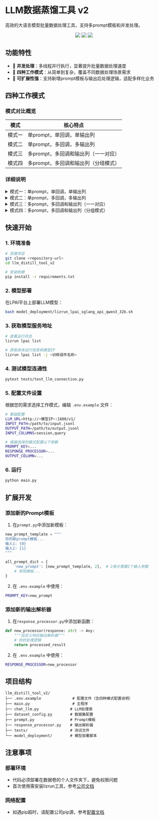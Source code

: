 # LLM数据蒸馏工具 v2

高效的大语言模型批量数据处理工具，支持多prompt模板和并发处理。

<div align="center">
  <p>
    <img src="https://img.shields.io/badge/特性-并发处理-blue">
    <img src="https://img.shields.io/badge/模式-四种工作模式-green">
    <img src="https://img.shields.io/badge/扩展-高可扩展性-orange">
  </p>
</div>

## 功能特性

- 🚀 **并发处理**：多线程并行执行，显著提升批量数据处理速度
- 📝 **四种工作模式**：从简单到复杂，覆盖不同数据处理场景需求
- 🔧 **可扩展性强**：支持新增prompt模板与输出后处理逻辑，适配多样化业务

## 四种工作模式

### 模式对比概览

| 模式 | 核心特点 |
|------|----------|
| 模式一 | 单prompt，单回调，单输出列 |
| 模式二 | 单prompt，多回调，多输出列 |
| 模式三 | 多prompt，多回调和输出列（一一对应） |
| 模式四 | 多prompt，多回调和输出列（分组模式） |

### 详细说明

<details>
<summary>模式一：单prompt，单回调，单输出列</summary>

**适用场景**：基础数据处理，一对一转换  
- 一个prompt模板生成一个响应  
- 使用一个输出解析器进行后处理  
- 输出到一个列  

**优势**：配置简单，处理速度最快  

**配置示例**：
```bash
PROMPT_KEY=prompt1
RESPONSE_PROCESSOR=processor1
OUTPUT_COLUMN=answer
OUTPUT_PROMPT_COLUMN=prompt
```
</details>

<details>
<summary>模式二：单prompt，多回调，多输出列</summary>

**适用场景**：需要对同一响应进行多种格式化处理  
- 一个prompt模板生成一个响应  
- 使用多个输出解析器同时处理同一个响应  
- 输出到多个列（如：原始文本、JSON格式、清理后文本）  

**优势**：节省LLM调用成本，一次生成多种格式  

**配置示例**：
```bash
PROMPT_KEY=prompt1
RESPONSE_PROCESSOR=processor1,processor2,processor3
OUTPUT_COLUMN=answer1,answer2,answer3
OUTPUT_PROMPT_COLUMN=prompt
```
</details>

<details>
<summary>模式三：多prompt，多回调和输出列（一一对应）</summary>

**适用场景**：需要生成多种不同类型的内容  
- 多个prompt模板分别生成不同的响应  
- 每个响应使用对应的输出解析器  
- 输出到对应的列  

**优势**：并行处理不同类型的任务，提高处理效率  

**配置示例**：
```bash
PROMPT_KEY=prompt1,prompt2,prompt3
RESPONSE_PROCESSOR=processor1,processor2,processor3
OUTPUT_COLUMN=answer1,answer2,answer3
OUTPUT_PROMPT_COLUMN=prompt1,prompt2,prompt3
```
</details>

<details>
<summary>模式四：多prompt，多回调和输出列（分组模式）</summary>

**适用场景**：复杂的数据处理需求，最大灵活性  
- 多个prompt模板分别生成不同的响应  
- 每个响应可以使用多个输出解析器进行不同的后处理  
- 每个prompt对应一组输出列  

**优势**：最大的配置灵活性，适合复杂业务场景  

**配置示例**：
```bash
PROMPT_KEY=prompt1,prompt2,prompt3
RESPONSE_PROCESSOR=[processor1,processor2],[processor3],[processor4,processor5,processor6]
OUTPUT_COLUMN=[answer1,answer2],[answer3],[answer4,answer5,answer6]
OUTPUT_PROMPT_COLUMN=prompt1,prompt2,prompt3
```

**分组模式说明**：  
- 第1个prompt (`prompt1`) 使用2个输出解析器，输出到2个列  
- 第2个prompt (`prompt2`) 使用1个输出解析器，输出到1个列  
- 第3个prompt (`prompt3`) 使用3个输出解析器，输出到3个列  
</details>

## 快速开始

### 1. 环境准备

```bash
# 克隆项目
git clone <repository-url>
cd llm_distill_tool_v2

# 安装依赖
pip install -r requirements.txt
```

### 2. 模型部署

在LPAI平台上部署LLM模型：

```bash
bash model_deployment/lizrun_lpai_sglang_api_qwen3_32b.sh
```

### 3. 获取模型服务地址

```bash
# 查看运行状态
lizrun lpai list

# 获取具体运行信息和模型IP
lizrun lpai list -j <训练组件名称>
```

### 4. 测试模型连通性

```bash
pytest tests/test_llm_connection.py
```

### 5. 配置文件设置

根据您的需求选择工作模式，编辑 `.env.example` 文件：

```bash
# 基础配置
LLM_URL=http://<模型IP>:1688/v1/
INPUT_PATH=/path/to/input.jsonl
OUTPUT_PATH=/path/to/output.jsonl
INPUT_COLUMNS=session,query

# 根据选择的模式配置以下参数
PROMPT_KEY=...
RESPONSE_PROCESSOR=...
OUTPUT_COLUMN=...
```

### 6. 运行

```bash
python main.py
```

## 扩展开发

### 添加新的Prompt模板

1. 在`prompt.py`中添加新模板：
```python
new_prompt_template = """
你的新prompt模板...
输入1: {0}
输入2: {1}
"""

all_prompt_dict = {
    'new_prompt': [new_prompt_template, 2],  # 2表示需要2个输入参数
    # 其他模板...
}
```

2. 在 `.env.example` 中使用：
```bash
PROMPT_KEY=new_prompt
```

### 添加新的输出解析器

1. 在`response_processor.py`中添加新函数：
```python
def new_processor(response: str) -> Any:
    """自定义响应输出解析器"""
    # 你的处理逻辑
    return processed_result
```

2. 在 `.env.example` 中使用：
```bash
RESPONSE_PROCESSOR=new_processor
```

## 项目结构

```
llm_distill_tool_v2/
├── .env.example              # 配置文件（含四种模式配置说明）
├── main.py                   # 主程序
├── chat_llm.py              # LLM处理类
├── dataset_config.py        # 数据集配置
├── prompt.py                # Prompt模板
├── response_processor.py    # 输出解析器
├── tests/                   # 测试文件
└── model_deployment/        # 模型部署脚本
```

## 注意事项

### 部署环境
- 代码必须部署在数据卷的个人文件夹下，避免权限问题  
- 首次使用需安装lizrun工具，参考[公司文档](https://li.feishu.cn/wiki/P3yKwND9Wiz2ylkTDkHciuBDnIc)

### 网络配置
- 如遇pip超时，请配置公司pip源，参考[配置文档](https://li.feishu.cn/wiki/FIU9weHr4iDZIzkioCocWd4Yn4b)